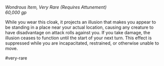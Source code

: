 *Wondrous Item, Very Rare (Requires Attunement)*  
*60,000 gp*

While you wear this cloak, it projects an illusion that makes you appear to be standing in a place near your actual location, causing any creature to have disadvantage on attack rolls against you. If you take damage, the illusion ceases to function until the start of your next turn. This effect is suppressed while you are incapacitated, restrained, or otherwise unable to move.

#very-rare
